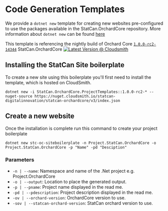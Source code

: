 # Code Generation Templates

We provide a `dotnet new` template for creating new websites pre-configured to use the packages available in the StatCan.OrchardCore repository.
More information about `dotnet new` can be found [here](https://docs.microsoft.com/en-us/dotnet/core/tools/dotnet-new)

This template is referencing the nightly build of Orchard Core [`1.0.0-rc2-14344`](https://cloudsmith.io/~orchardcore/repos/preview/packages/detail/nuget/OrchardCore.Application.Cms.Targets/1.0.0-rc2-14344/) StatCan.OrchardCore [![Latest Version @ Cloudsmith](https://api-prd.cloudsmith.io/badges/version/statcan-digitalinnovation/statcan-orchardcore/nuget/StatCan.OrchardCore.Application.Targets/latest/x/?render=true&badge_token=gAAAAABfdxH6m77MW-BAV88OzcnBYogkQkz-9UGxGe3tKAO5j2o_zhK9bs8K-zdIfR8Js2G37dZ6ZaXqKJ7k-z1oh1kBDSVxeEk-OqZpRruKsZOucGSh9Us%3D)](https://cloudsmith.io/~statcan-digitalinnovation/repos/statcan-orchardcore/packages/detail/nuget/StatCan.OrchardCore.Application.Targets/latest/)

## Installing the StatCan Site boilerplate

To create a new site using this boilerplate you'll first need to install the template, which is hosted on CloudSmith.

```CMD
dotnet new -i StatCan.OrchardCore.ProjectTemplates::1.0.0-rc2-* --nuget-source https://nuget.cloudsmith.io/statcan-digitalinnovation/statcan-orchardcore/v3/index.json
```

## Create a new website
Once the installation is complete run this command to create your project boilerplate

```
dotnet new stc-oc-siteboilerplate -n Project.StatCan.OrchardCore -o Project.StatCan.OrchardCore -p "Name" -pd "Desciption"
```

### Parameters

- `-n | --name`: Namespace and name of the .Net project e.g. Project.OrchardCore
- `-o | --output`: Location to place the generated output.
- `-p | --pname`: Project name displayed in the read me.
- `-pd | --pdescription`: Project description displayed in the read me.
- `-ov | --orchard-version`: OrchardCore version to use.
- `-sov | --statcan-orchard-version`: StatCan orchard version to use.

